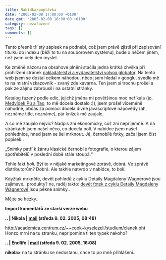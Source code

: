 ```yaml
---
title: Nabídka/poptávka
date: '2005-02-08 17:00:00 +0100'
date_gmt: '2005-02-08 16:00:00 +0100'
category: nezařazené
tags: []
comments: []
---
```

<p>Tento přesně tří stý zápisek na podnebí, což jsem právě zjistil při zapisování titulku
do indexu (běží to tu na souborovém systému), bude o něčem jiném, než jsem celý den myslel.</p>
<p>Ke změně názoru na obsahové plnění stačila jedna krátká chvilka při prohlížení stránek
<a href="http://www.volvox.cz">nakladatelství a vydavatelství volvox globator</a>. Na tento web
jsem se dostal celkem náhodou, něco jsem hledal v googlu, svedlo mě to na místní vzkazovník -
zvaný zde kavárna. Ten jsem si trochu prošel a pak ze zájmu zabrousil i na ostatní stránky.</p>
<p>Katalog řazený podle edic, jejichž jména mi povětšinou moc neříkala (jo,
<a href="http://www.volvox.cz/knihy/pu/pu.php">Medvídek Pú a Tao</a>, to mě docela dostalo :)),
jsem prošel víceméně náhodně, občas za pomoci docela divné javascriptové nápovědy (ah, neznáme title,
neznáme), pár knížek mě zaujalo.</p>
<p>A co mě zaujalo nejvíc? Nadpis zní ekonomicky, což zní nepříjemně. A na stránkách jsem našel
něco, co docela bolí. V nabídce jsem našel pohlednice, hned jsem se šel mrknout.
Jé, černobílé fotky, začal jsem číst popisek..</p>
<p class="odsazeny">&bdquo;Snímky patří k žánru klasické černobílé fotografie,
o kterou zájem spotřebitelů v poslední době stále stoupá.&ldquo;</p>
<p>Tohle fakt <em>bolí.</em> Být to v nějaké marketingové zprávě, dobrá. Ve zprávě distributorům? Dobrá.
Ale takhle natvrdo v nabídce, to bolí.</p>
<p>Kdyžtak mrkněte, devět pohledů z cyklu Detaily Magdaleny Wagnerové jsou zajímavé.. produkty?
ne, raděj takto: <a href="http://www.volvox.cz/knihy/pohledy/pohledy.php">devět fotek z cyklu
Detaily Magdaleny Wagnerové</a> jsou pěkné snímky..</p>
<p>Mějte se hezky..</p>
<div class="import-komentaru">
<p><strong>Import komentářů ze starší verze webu</strong></p>
<div class="comment">
<p style="font-weight:bold"><span class="compredmet">..</span> | <span class="comname">Nikola</span> |  <a href="mailto:nikola.canova@gmail.com">mail</a> (středa&nbsp;9.&nbsp;02.&nbsp;2005,&nbsp;08:48)</p>
<p><a href="http://academica.centrum.cz/~~cook~kyselezeli/studium/clanek.pht">http://academica.centrum.cz/~~cook~kyselezeli/studium/clanek.pht</a> <br> Honzo mrni na tu stranku, nepripomina ti ten typek nekoho? </p>
</div>
<div class="comment">
<p style="font-weight:bold"><span class="compredmet">..</span> | <span class="comname">Endlife</span> |  <a href="mailto:jan.martinek@post.cz">mail</a> (středa&nbsp;9.&nbsp;02.&nbsp;2005,&nbsp;16:08)</p>
<p><strong>nikola&gt;</strong> na tu stránku se nedostanu, chce to po mně přihlášení.. </p>
</div>
</div>
